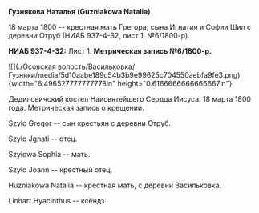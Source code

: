 **Гузнякова Наталья (Guzniakowa Natalia)**

18 марта 1800 -- крестная мать Грегора, сына Игнатия и Софии Шил с
деревни Отруб (НИАБ 937-4-32, лист 1, №6/1800-р).

**НИАБ 937-4-32:** Лист 1. **Метрическая запись №6/1800-р.**

![](./Осовская волость/Васильковка/Гузняки/media/5d10aabe189c54b3b9e99625c704550aebfa9fe3.png){width="6.496527777777778in"
height="0.6166666666666667in"}

Дедиловичский костел Наисвятейшего Сердца Иисуса. 18 марта 1800 года.
Метрическая запись о крещении.

Szyło Gregor -- сын крестьян с деревни Отруб.

Szyło Jgnati -- отец.

Szyłowa Sophia -- мать.

Szyło Joann -- крестный отец.

Huzniakowa Natalia -- крестная мать, с деревни Васильковка.

Linhart Hyacinthus -- ксёндз.
